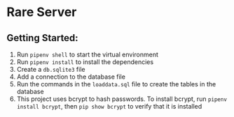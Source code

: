# Rare Server
<!-- TODO: Add a description of the Rare application -->

## Getting Started:
1. Run `pipenv shell` to start the virtual environment
1. Run `pipenv install` to install the dependencies
1. Create a `db.sqlite3` file
1. Add a connection to the database file
1. Run the commands in the `loaddata.sql` file to create the tables in the database
1. This project uses bcrypt to hash passwords. To install bcrypt, run `pipenv install bcrypt`, then `pip show bcrypt` to verify that it is installed
<!-- TODO: As more of the project is filled in add the other steps to get this project running -->
